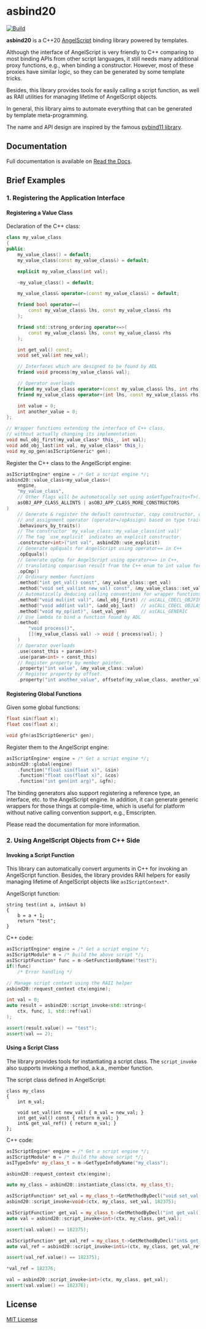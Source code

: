 # asbind20
[![Build](https://github.com/HenryAWE/asbind20/actions/workflows/build.yml/badge.svg)](https://github.com/HenryAWE/asbind20/actions/workflows/build.yml)

**asbind20** is a C++20 [AngelScript](https://www.angelcode.com/angelscript/) binding library powered by templates.

Although the interface of AngelScript is very friendly to C++ comparing to most binding APIs from other script languages,
it still needs many additional proxy functions, e.g., when binding a constructor.
However, most of these proxies have similar logic, so they can be generated by some template tricks.

Besides, this library provides tools for easily calling a script function,
as well as RAII utilities for managing lifetime of AngelScript objects.

In general, this library aims to automate everything that can be generated by template meta-programming.

The name and API design are inspired by the famous [pybind11 library](https://github.com/pybind/pybind11).

## Documentation

Full documentation is available on [Read the Docs](https://asbind20.readthedocs.io/en/).

## Brief Examples
### 1. Registering the Application Interface

#### Registering a Value Class

Declaration of the C++ class:
```c++
class my_value_class
{
public:
    my_value_class() = default;
    my_value_class(const my_value_class&) = default;

    explicit my_value_class(int val);

    ~my_value_class() = default;

    my_value_class& operator=(const my_value_class&) = default;

    friend bool operator==(
        const my_value_class& lhs, const my_value_class& rhs
    );

    friend std::strong_ordering operator<=>(
        const my_value_class& lhs, const my_value_class& rhs
    );

    int get_val() const;
    void set_val(int new_val);

    // Interfaces which are designed to be found by ADL
    friend void process(my_value_class& val);

    // Operator overloads
    friend my_value_class operator+(const my_value_class& lhs, int rhs);
    friend my_value_class operator+(int lhs, const my_value_class& rhs);

    int value = 0;
    int another_value = 0;
};

// Wrapper functions extending the interface of C++ class,
// without actually changing its implementation.
void mul_obj_first(my_value_class* this_, int val);
void add_obj_last(int val, my_value_class* this_);
void my_op_gen(asIScriptGeneric* gen);
```

Register the C++ class to the AngelScript engine:
```c++
asIScriptEngine* engine = /* Get a script engine */;
asbind20::value_class<my_value_class>(
    engine,
    "my_value_class",
    // Other flags will be automatically set using asGetTypeTraits<T>()
    asOBJ_APP_CLASS_ALLINTS | asOBJ_APP_CLASS_MORE_CONSTRUCTORS
)
    // Generate & register the default constructor, copy constructor, destructor,
    // and assignment operator (operator=/opAssign) based on type traits
    .behaviours_by_traits()
    // The constructor `my_value_class::my_value_class(int val)`
    // The tag `use_explicit` indicates an explicit constructor.
    .constructor<int>("int val", asbind20::use_explicit)
    // Generate opEquals for AngelScript using operator== in C++
    .opEquals()
    // Generate opCmp for AngelScript using operator<=> in C++,
    // translating comparison result from the C++ enum to int value for AS.
    .opCmp()
    // Ordinary member functions
    .method("int get_val() const", &my_value_class::get_val)
    .method("void set_val(int new_val) const", &my_value_class::set_val)
    // Automatically deducing calling conventions for wrapper functions
    .method("void mul(int val)", &mul_obj_first) // asCALL_CDECL_OBJFIRST
    .method("void add(int val)", &add_obj_last)  // asCALL_CDECL_OBJLAST
    .method("void my_op(int)", &set_val_gen)     // asCALL_GENERIC
    // Use lambda to bind a function found by ADL
    .method(
        "void process()",
        [](my_value_class& val) -> void { process(val); }
    )
    // Operator overloads
    .use(const_this + param<int>)
    .use(param<int> + const_this)
    // Register property by member pointer.
    .property("int value", &my_value_class::value)
    // Register property by offset.
    .property("int another_value", offsetof(my_value_class, another_value));
```

#### Registering Global Functions

Given some global functions:
```c++
float sin(float x);
float cos(float x);

void gfn(asIScriptGeneric* gen);
```

Register them to the AngelScript engine:
```c++
asIScriptEngine* engine = /* Get a script engine */;
asbind20::global(engine)
    .function("float sin(float x)", &sin)
    .function("float cos(float x)", &cos)
    .function("int gen(int arg)", &gfn);
```

The binding generators also support registering a reference type, an interface, etc. to the AngelScript engine. In addition, it can generate generic wrappers for those things at compile-time, which is useful for platform without native calling convention support, e.g., Emscripten.

Please read the documentation for more information.

### 2. Using AngelScript Objects from C++ Side
#### Invoking a Script Function
This library can automatically convert arguments in C++ for invoking an AngelScript function. Besides, the library provides RAII helpers for easily managing lifetime of AngelScript objects like `asIScriptContext*`.

AngelScript function:
```angelscript
string test(int a, int&out b)
{
    b = a + 1;
    return "test";
}
```

C++ code:
```c++
asIScriptEngine* engine = /* Get a script engine */;
asIScriptModule* m = /* Build the above script */;
asIScriptFunction* func = m->GetFunctionByName("test");
if(!func)
    /* Error handling */

// Manage script context using the RAII helper
asbind20::request_context ctx(engine);

int val = 0;
auto result = asbind20::script_invoke<std::string>(
    ctx, func, 1, std::ref(val)
);

assert(result.value() == "test");
assert(val == 2);
```

#### Using a Script Class
The library provides tools for instantiating a script class. The `script_invoke` also supports invoking a method, a.k.a., member function.

The script class defined in AngelScript:
```angelscript
class my_class
{
    int m_val;

    void set_val(int new_val) { m_val = new_val; }
    int get_val() const { return m_val; }
    int& get_val_ref() { return m_val; }
};
```

C++ code:
```c++
asIScriptEngine* engine = /* Get a script engine */;
asIScriptModule* m = /* Build the above script */;
asITypeInfo* my_class_t = m->GetTypeInfoByName("my_class");

asbind20::request_context ctx(engine);

auto my_class = asbind20::instantiate_class(ctx, my_class_t);

asIScriptFunction* set_val = my_class_t->GetMethodByDecl("void set_val(int)");
asbind20::script_invoke<void>(ctx, my_class, set_val, 182375);

asIScriptFunction* get_val = my_class_t->GetMethodByDecl("int get_val() const");
auto val = asbind20::script_invoke<int>(ctx, my_class, get_val);

assert(val.value() == 182375);

asIScriptFunction* get_val_ref = my_class_t->GetMethodByDecl("int& get_val_ref()");
auto val_ref = asbind20::script_invoke<int&>(ctx, my_class, get_val_ref);

assert(val_ref.value() == 182375);

*val_ref = 182376;

val = asbind20::script_invoke<int>(ctx, my_class, get_val);
assert(val.value() == 182376);
```

## License
[MIT License](./LICENSE)

